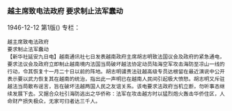 ### 越主席致电法政府  要求制止法军蠢动

1946-12-12
第1版()
专栏：

    越主席致电法政府
    要求制止法军蠢动
    【新华社延安九日电】越南通讯社七日发表越南政府主席胡志明致法国议会及政府的紧急通电，要求法议会及政府立即制止越南境内法国当局破坏越法协定动员陆海空军攻击海防至凉山一线的行动，令其恢复十一月二十日以前的阵地。胡志明谴责法驻越高级专员达根留在最近演说中公开表示要以武力恢复其在越南的统治，指出此一声明已在越南人民间引起极大愤怒。胡志明又斥驻越法当局散布谣言，旨在破坏法越两国人民之友谊关系。该电要求法政府当机立断，勿听事态继续发展下去。又据合众社引海防逃出之华侨称：法军在攻击越方时以猛烈炮火轰击华侨住区，人命财产损失极众，无家可归者达三千人。
